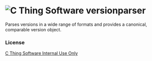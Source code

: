# ![C Thing Software](https://www.cthing.com/branding/CThingSoftware-57x60.png "C Thing Software") versionparser
Parses versions in a wide range of formats and provides a canonical, comparable version object.
### License
[C Thing Software Internal Use Only](https://www.cthing.com/licenses/internal.txt)
